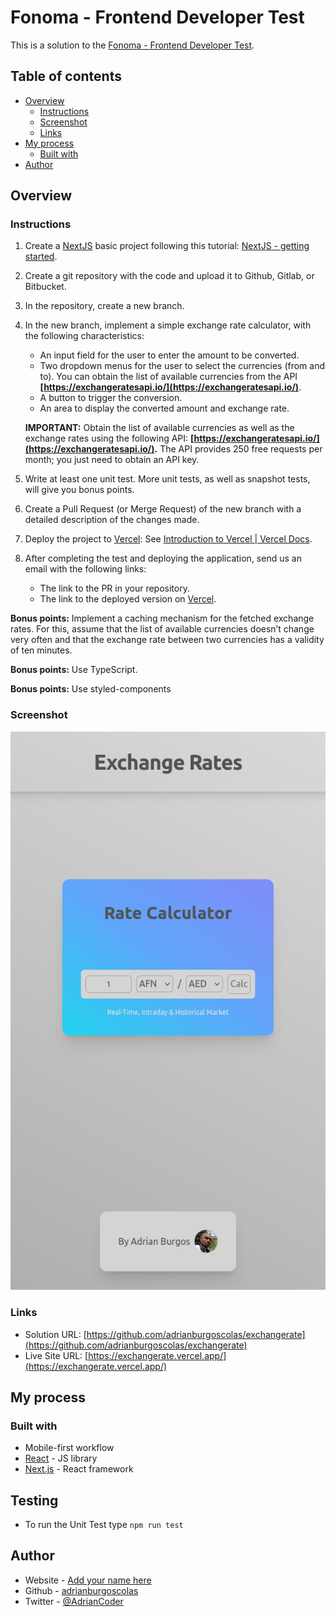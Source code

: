 # Fonoma - Frontend Developer Test

This is a solution to the [Fonoma - Frontend Developer Test](https://fonoma.notion.site/Fonoma-Frontend-Developer-Test-72707c63a57c4f1bb89c3c34d774d850). 

## Table of contents

- [Overview](#overview)
  - [Instructions](#Instructions)
  - [Screenshot](#screenshot)
  - [Links](#links)
- [My process](#my-process)
  - [Built with](#built-with)
- [Author](#author)


## Overview

### Instructions

1. Create a [NextJS](https://nextjs.org/) basic project following this tutorial: [NextJS - getting started](https://nextjs.org/docs/getting-started).
2. Create a git repository with the code and upload it to Github, Gitlab, or Bitbucket. 
3. In the repository, create a new branch.
4. In the new branch, implement a simple exchange rate calculator, with the following characteristics:
    - An input field for the user to enter the amount to be converted.
    - Two dropdown menus for the user to select the currencies (from and to). You can obtain the list of available currencies from the API **[https://exchangeratesapi.io/](https://exchangeratesapi.io/)**.
    - A button to trigger the conversion.
    - An area to display the converted amount and exchange rate.
    
    **IMPORTANT:** Obtain the list of available currencies as well as the exchange rates using the following API: **[https://exchangeratesapi.io/](https://exchangeratesapi.io/).** The API provides 250 free requests per month; you just need to obtain an API key.
    
5. Write at least one unit test. More unit tests, as well as snapshot tests, will give you bonus points.
6. Create a Pull Request (or Merge Request) of the new branch with a detailed description of the changes made.
7. Deploy the project to [Vercel](https://vercel.com/): See [Introduction to Vercel | Vercel Docs](https://vercel.com/docs).
8. After completing the test and deploying the application, send us an email with the following links:
    - The link to the PR in your repository.
    - The link to the deployed version on [Vercel](https://vercel.com/).

**Bonus points:** Implement a caching mechanism for the fetched exchange rates. For this, assume that the list of available currencies doesn’t change very often and that the exchange rate between two currencies has a validity of ten minutes.

**Bonus points:** Use TypeScript.

**Bonus points:** Use styled-components

### Screenshot

![](./screenshot.png)


### Links

- Solution URL: [https://github.com/adrianburgoscolas/exchangerate](https://github.com/adrianburgoscolas/exchangerate)
- Live Site URL: [https://exchangerate.vercel.app/](https://exchangerate.vercel.app/)

## My process

### Built with

- Mobile-first workflow
- [React](https://reactjs.org/) - JS library
- [Next.js](https://nextjs.org/) - React framework

## Testing
- To run the Unit Test type `npm run test`

## Author

- Website - [Add your name here](https://www.your-site.com)
- Github - [adrianburgoscolas](https://github.com/adrianburgoscolas)
- Twitter - [@AdrianCoder](https://twitter.com/AdrianCoder)
